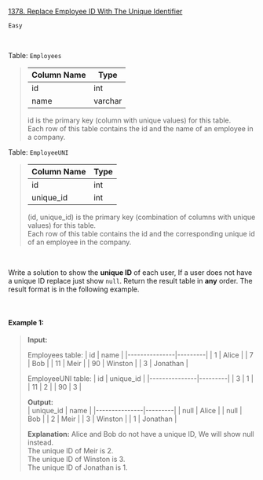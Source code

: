 [1378. Replace Employee ID With The Unique Identifier](https://leetcode.com/problems/replace-employee-id-with-the-unique-identifier/description/)

<code>Easy</code>

<br>

Table: <code>Employees</code>
> | Column Name   | Type    |
> |---------------|---------|
> | id            | int     |
> | name          | varchar |
>
> id is the primary key (column with unique values) for this table.  
> Each row of this table contains the id and the name of an employee in a company.  
 

Table: <code>EmployeeUNI</code>

> | Column Name   | Type    |
> |---------------|---------|
> | id            | int     |
> | unique_id     | int     |
>
> (id, unique_id) is the primary key (combination of columns with unique values) for this table.  
> Each row of this table contains the id and the corresponding unique id of an employee in the company.  
 
<br>

Write a solution to show the __unique ID__ of each user, If a user does not have a unique ID replace just show <code>null</code>.
Return the result table in __any__ order.
The result format is in the following example.

<br>
 

#### Example 1:

> __Input:__
> 
> Employees table:
> | id | name     |
> |---------------|---------|
> | 1  | Alice    |
> | 7  | Bob      |
> | 11 | Meir     |
> | 90 | Winston  |
> | 3  | Jonathan |
>
> EmployeeUNI table:
> | id | unique_id |
> |---------------|---------|
> | 3  | 1         |
> | 11 | 2         |
> | 90 | 3         |
>   
> __Output:__  
> | unique_id | name     |
> |---------------|---------|
> | null      | Alice    |
> | null      | Bob      |
> | 2         | Meir     |
> | 3         | Winston  |
> | 1         | Jonathan |
>   
> __Explanation:__
> Alice and Bob do not have a unique ID, We will show null instead.  
> The unique ID of Meir is 2.  
> The unique ID of Winston is 3.  
> The unique ID of Jonathan is 1.  
